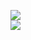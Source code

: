 [![](https://img.shields.io/badge/Made%20With-Github%20Spray-lightgrey.svg?style=for-the-badge&logo=github)](https://github.com/Annihil/github-spray#5024)  
[![](https://i.imgur.com/2DrTn0Z.gif)](https://github.com/Annihil/github-spray)